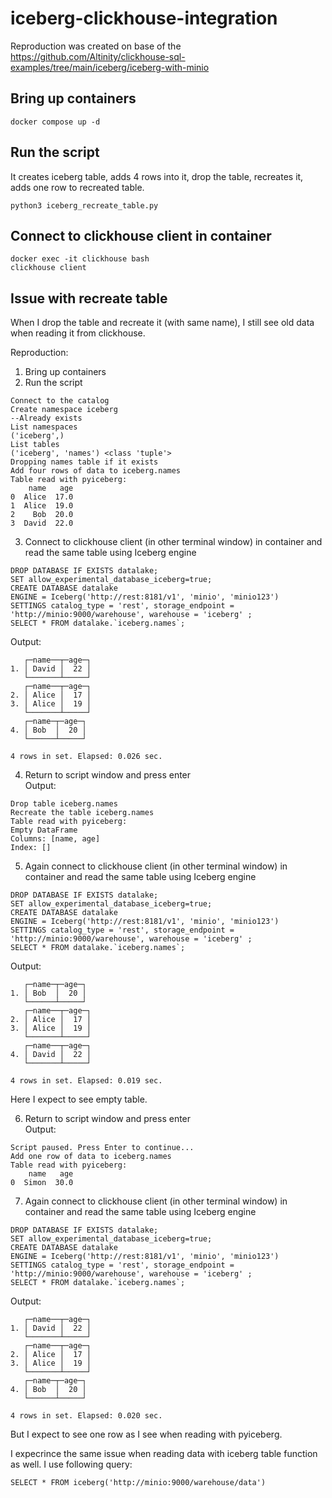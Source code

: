 # iceberg-clickhouse-integration

Reproduction was created on base of the https://github.com/Altinity/clickhouse-sql-examples/tree/main/iceberg/iceberg-with-minio


## Bring up containers
```
docker compose up -d
```

## Run the script
It creates iceberg table, adds 4 rows into it, drop the table, recreates it, adds one row to recreated table.
```
python3 iceberg_recreate_table.py
```

## Connect to clickhouse client in container

```
docker exec -it clickhouse bash
clickhouse client
```

## Issue with recreate table
When I drop the table and recreate it (with same name), I still see old data when reading it from clickhouse.

Reproduction:
1. Bring up containers
2. Run the script 
```
Connect to the catalog
Create namespace iceberg
--Already exists
List namespaces
('iceberg',)
List tables
('iceberg', 'names') <class 'tuple'>
Dropping names table if it exists
Add four rows of data to iceberg.names
Table read with pyiceberg: 
    name   age
0  Alice  17.0
1  Alice  19.0
2    Bob  20.0
3  David  22.0
```
3. Connect to clickhouse client (in other terminal window) in container and read the same table using Iceberg engine
```
DROP DATABASE IF EXISTS datalake;
SET allow_experimental_database_iceberg=true;
CREATE DATABASE datalake
ENGINE = Iceberg('http://rest:8181/v1', 'minio', 'minio123')
SETTINGS catalog_type = 'rest', storage_endpoint = 'http://minio:9000/warehouse', warehouse = 'iceberg' ;
SELECT * FROM datalake.`iceberg.names`;
```
Output:
```
   ┌─name──┬─age─┐
1. │ David │  22 │
   └───────┴─────┘
   ┌─name──┬─age─┐
2. │ Alice │  17 │
3. │ Alice │  19 │
   └───────┴─────┘
   ┌─name─┬─age─┐
4. │ Bob  │  20 │
   └──────┴─────┘

4 rows in set. Elapsed: 0.026 sec. 
```
4. Return to script window and press enter  
Output:
```
Drop table iceberg.names
Recreate the table iceberg.names
Table read with pyiceberg: 
Empty DataFrame
Columns: [name, age]
Index: []
```
5. Again connect to clickhouse client (in other terminal window) in container and read the same table using Iceberg engine
```
DROP DATABASE IF EXISTS datalake;
SET allow_experimental_database_iceberg=true;
CREATE DATABASE datalake
ENGINE = Iceberg('http://rest:8181/v1', 'minio', 'minio123')
SETTINGS catalog_type = 'rest', storage_endpoint = 'http://minio:9000/warehouse', warehouse = 'iceberg' ;
SELECT * FROM datalake.`iceberg.names`;
```
Output:
```
   ┌─name─┬─age─┐
1. │ Bob  │  20 │
   └──────┴─────┘
   ┌─name──┬─age─┐
2. │ Alice │  17 │
3. │ Alice │  19 │
   └───────┴─────┘
   ┌─name──┬─age─┐
4. │ David │  22 │
   └───────┴─────┘

4 rows in set. Elapsed: 0.019 sec. 
```
Here I expect to see empty table.  

6. Return to script window and press enter  
Output:
```
Script paused. Press Enter to continue...
Add one row of data to iceberg.names
Table read with pyiceberg: 
    name   age
0  Simon  30.0 
```
7. Again connect to clickhouse client (in other terminal window) in container and read the same table using Iceberg engine
```
DROP DATABASE IF EXISTS datalake;
SET allow_experimental_database_iceberg=true;
CREATE DATABASE datalake
ENGINE = Iceberg('http://rest:8181/v1', 'minio', 'minio123')
SETTINGS catalog_type = 'rest', storage_endpoint = 'http://minio:9000/warehouse', warehouse = 'iceberg' ;
SELECT * FROM datalake.`iceberg.names`;
```
Output:
```
   ┌─name──┬─age─┐
1. │ David │  22 │
   └───────┴─────┘
   ┌─name──┬─age─┐
2. │ Alice │  17 │
3. │ Alice │  19 │
   └───────┴─────┘
   ┌─name─┬─age─┐
4. │ Bob  │  20 │
   └──────┴─────┘

4 rows in set. Elapsed: 0.020 sec. 
```
But I expect to see one row as I see when reading with pyiceberg.


I expecrince the same issue when reading data with iceberg table function as well.
I use following query:
```
SELECT * FROM iceberg('http://minio:9000/warehouse/data')
```

